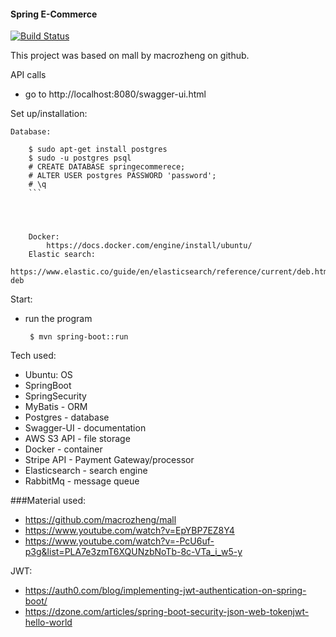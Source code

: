 #### Spring E-Commerce 
[![Build Status](https://travis-ci.com/JunChen22/Spring-E-commerce.svg?branch=master)](https://travis-ci.com/JunChen22/Spring-E-commerce)

This project was based on mall by macrozheng on github.


API calls

 - go to http://localhost:8080/swagger-ui.html




Set up/installation:


	Database:

		$ sudo apt-get install postgres
     	$ sudo -u postgres psql
     	# CREATE DATABASE springecommerece;
        # ALTER USER postgres PASSWORD 'password';
        # \q
    	```




    	Docker:
            https://docs.docker.com/engine/install/ubuntu/
    	Elastic search:
            https://www.elastic.co/guide/en/elasticsearch/reference/current/deb.html#install-deb


Start:
- run the program
    ```
     $ mvn spring-boot::run
    ```

Tech used:
- Ubuntu: OS
- SpringBoot
- SpringSecurity
- MyBatis - ORM
- Postgres - database
- Swagger-UI - documentation
- AWS S3 API - file storage
- Docker - container
- Stripe API - Payment Gateway/processor
- Elasticsearch - search engine 
- RabbitMq - message queue

###Material used:
- https://github.com/macrozheng/mall
- https://www.youtube.com/watch?v=EpYBP7EZ8Y4
- https://www.youtube.com/watch?v=-PcU6uf-p3g&list=PLA7e3zmT6XQUNzbNoTb-8c-VTa_i_w5-y


JWT:
- https://auth0.com/blog/implementing-jwt-authentication-on-spring-boot/
- https://dzone.com/articles/spring-boot-security-json-web-tokenjwt-hello-world